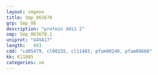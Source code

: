 ```yaml
---
layout: smgene
title: Smp_063670
grp: Smp_06
description: "protein ddi1 2"
smp: Smp_063670.1
uniprot: "G4VA17"
length:   993
cdd: "cd05479, cl00155, cl11403, pfam00240, pfam09668"
kk: K11885
categories: sm
---
```

